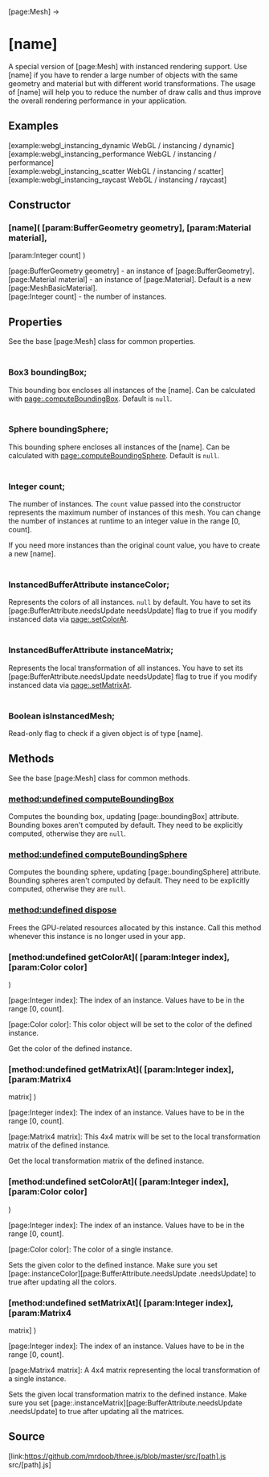 [page:Mesh] →

# [name]

A special version of [page:Mesh] with instanced rendering support. Use [name]
if you have to render a large number of objects with the same geometry and
material but with different world transformations. The usage of [name] will
help you to reduce the number of draw calls and thus improve the overall
rendering performance in your application.

## Examples

[example:webgl_instancing_dynamic WebGL / instancing / dynamic]  
[example:webgl_instancing_performance WebGL / instancing / performance]  
[example:webgl_instancing_scatter WebGL / instancing / scatter]  
[example:webgl_instancing_raycast WebGL / instancing / raycast]

## Constructor

###  [name]( [param:BufferGeometry geometry], [param:Material material],
[param:Integer count] )

[page:BufferGeometry geometry] - an instance of [page:BufferGeometry].  
[page:Material material] - an instance of [page:Material]. Default is a new
[page:MeshBasicMaterial].  
[page:Integer count] - the number of instances.  

## Properties

See the base [page:Mesh] class for common properties.

### <br/> Box3 boundingBox; <br/>

This bounding box encloses all instances of the [name]. Can be calculated with
[page:.computeBoundingBox](). Default is `null`.

### <br/> Sphere boundingSphere; <br/>

This bounding sphere encloses all instances of the [name]. Can be calculated
with [page:.computeBoundingSphere](). Default is `null`.

### <br/> Integer count; <br/>

The number of instances. The `count` value passed into the constructor
represents the maximum number of instances of this mesh. You can change the
number of instances at runtime to an integer value in the range [0, count].

If you need more instances than the original count value, you have to create a
new [name].

### <br/> InstancedBufferAttribute instanceColor; <br/>

Represents the colors of all instances. `null` by default. You have to set its
[page:BufferAttribute.needsUpdate needsUpdate] flag to true if you modify
instanced data via [page:.setColorAt]().

### <br/> InstancedBufferAttribute instanceMatrix; <br/>

Represents the local transformation of all instances. You have to set its
[page:BufferAttribute.needsUpdate needsUpdate] flag to true if you modify
instanced data via [page:.setMatrixAt]().

### <br/> Boolean isInstancedMesh; <br/>

Read-only flag to check if a given object is of type [name].

## Methods

See the base [page:Mesh] class for common methods.

### [method:undefined computeBoundingBox]()

Computes the bounding box, updating [page:.boundingBox] attribute.  
Bounding boxes aren't computed by default. They need to be explicitly
computed, otherwise they are `null`.

### [method:undefined computeBoundingSphere]()

Computes the bounding sphere, updating [page:.boundingSphere] attribute.  
Bounding spheres aren't computed by default. They need to be explicitly
computed, otherwise they are `null`.

### [method:undefined dispose]()

Frees the GPU-related resources allocated by this instance. Call this method
whenever this instance is no longer used in your app.

###  [method:undefined getColorAt]( [param:Integer index], [param:Color color]
)

[page:Integer index]: The index of an instance. Values have to be in the range
[0, count].

[page:Color color]: This color object will be set to the color of the defined
instance.

Get the color of the defined instance.

###  [method:undefined getMatrixAt]( [param:Integer index], [param:Matrix4
matrix] )

[page:Integer index]: The index of an instance. Values have to be in the range
[0, count].

[page:Matrix4 matrix]: This 4x4 matrix will be set to the local transformation
matrix of the defined instance.

Get the local transformation matrix of the defined instance.

###  [method:undefined setColorAt]( [param:Integer index], [param:Color color]
)

[page:Integer index]: The index of an instance. Values have to be in the range
[0, count].

[page:Color color]: The color of a single instance.

Sets the given color to the defined instance. Make sure you set
[page:.instanceColor][page:BufferAttribute.needsUpdate .needsUpdate] to true
after updating all the colors.

###  [method:undefined setMatrixAt]( [param:Integer index], [param:Matrix4
matrix] )

[page:Integer index]: The index of an instance. Values have to be in the range
[0, count].

[page:Matrix4 matrix]: A 4x4 matrix representing the local transformation of a
single instance.

Sets the given local transformation matrix to the defined instance. Make sure
you set [page:.instanceMatrix][page:BufferAttribute.needsUpdate .needsUpdate]
to true after updating all the matrices.

## Source

[link:https://github.com/mrdoob/three.js/blob/master/src/[path].js
src/[path].js]

